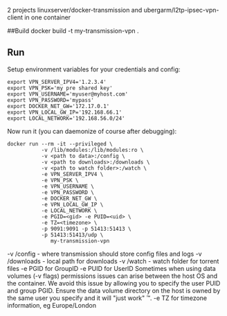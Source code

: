 2 projects linuxserver/docker-transmission and ubergarm/l2tp-ipsec-vpn-client in one container

##Build
docker build -t my-transmission-vpn .

## Run
Setup environment variables for your credentials and config:

    export VPN_SERVER_IPV4='1.2.3.4'
    export VPN_PSK='my pre shared key'
    export VPN_USERNAME='myuser@myhost.com'
    export VPN_PASSWORD='mypass'
    export DOCKER_NET_GW='172.17.0.1'
    export VPN_LOCAL_GW_IP='192.168.66.1'
    export LOCAL_NETWORK='192.168.56.0/24'

Now run it (you can daemonize of course after debugging):

    docker run --rm -it --privileged \
               -v /lib/modules:/lib/modules:ro \
               -v <path to data>:/config \
               -v <path to downloads>:/downloads \
               -v <path to watch folder>:/watch \
               -e VPN_SERVER_IPV4 \
               -e VPN_PSK \
               -e VPN_USERNAME \
               -e VPN_PASSWORD \
               -e DOCKER_NET_GW \
               -e VPN_LOCAL_GW_IP \
               -e LOCAL_NETWORK \
               -e PGID=<gid> -e PUID=<uid> \
               -e TZ=<timezone> \
               -p 9091:9091 -p 51413:51413 \
               -p 51413:51413/udp \
                  my-transmission-vpn


-v /config - where transmission should store config files and logs
-v /downloads - local path for downloads
-v /watch - watch folder for torrent files
-e PGID for GroupID
-e PUID for UserID 
Sometimes when using data volumes (-v flags) permissions issues can arise between the host OS and the container. We avoid this issue by allowing you to specify the user PUID and group PGID. Ensure the data volume directory on the host is owned by the same user you specify and it will "just work" ™.
-e TZ for timezone information, eg Europe/London
